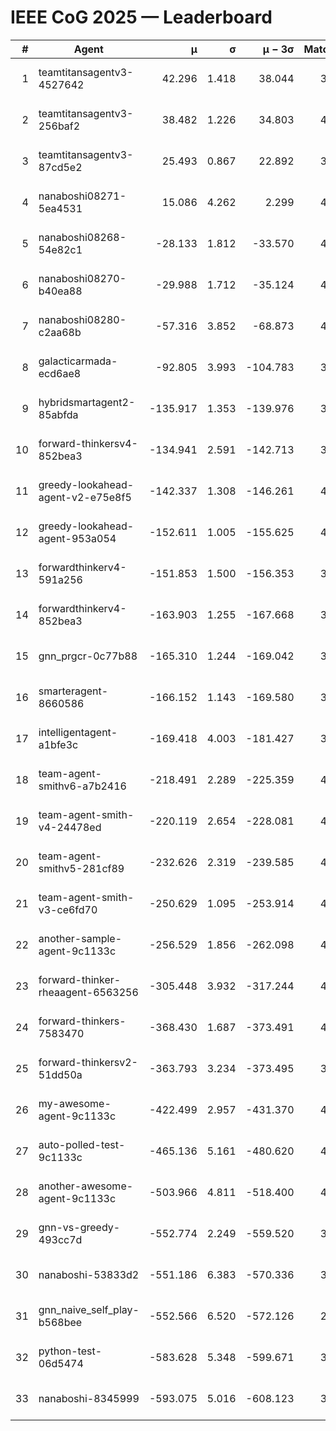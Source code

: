 # IEEE CoG 2025 — Leaderboard

| # | Agent | μ | σ | μ − 3σ | Matches | Updated |
|---:|---|---:|---:|---:|---:|---|
| 1 | teamtitansagentv3-4527642 | 42.296 | 1.418 | 38.044 | 3676 | 2025-09-02 00:03 |
| 2 | teamtitansagentv3-256baf2 | 38.482 | 1.226 | 34.803 | 4054 | 2025-09-02 00:03 |
| 3 | teamtitansagentv3-87cd5e2 | 25.493 | 0.867 | 22.892 | 3858 | 2025-09-02 00:03 |
| 4 | nanaboshi08271-5ea4531 | 15.086 | 4.262 | 2.299 | 4140 | 2025-09-02 00:03 |
| 5 | nanaboshi08268-54e82c1 | -28.133 | 1.812 | -33.570 | 4400 | 2025-09-02 00:03 |
| 6 | nanaboshi08270-b40ea88 | -29.988 | 1.712 | -35.124 | 4040 | 2025-09-02 00:03 |
| 7 | nanaboshi08280-c2aa68b | -57.316 | 3.852 | -68.873 | 4400 | 2025-09-02 00:03 |
| 8 | galacticarmada-ecd6ae8 | -92.805 | 3.993 | -104.783 | 3920 | 2025-09-02 00:03 |
| 9 | hybridsmartagent2-85abfda | -135.917 | 1.353 | -139.976 | 3410 | 2025-09-02 00:03 |
| 10 | forward-thinkersv4-852bea3 | -134.941 | 2.591 | -142.713 | 3471 | 2025-09-02 00:03 |
| 11 | greedy-lookahead-agent-v2-e75e8f5 | -142.337 | 1.308 | -146.261 | 4448 | 2025-09-02 00:03 |
| 12 | greedy-lookahead-agent-953a054 | -152.611 | 1.005 | -155.625 | 4428 | 2025-09-02 00:03 |
| 13 | forwardthinkerv4-591a256 | -151.853 | 1.500 | -156.353 | 3367 | 2025-09-02 00:03 |
| 14 | forwardthinkerv4-852bea3 | -163.903 | 1.255 | -167.668 | 3353 | 2025-09-02 00:03 |
| 15 | gnn_prgcr-0c77b88 | -165.310 | 1.244 | -169.042 | 3260 | 2025-09-02 00:03 |
| 16 | smarteragent-8660586 | -166.152 | 1.143 | -169.580 | 3149 | 2025-09-02 00:03 |
| 17 | intelligentagent-a1bfe3c | -169.418 | 4.003 | -181.427 | 3822 | 2025-09-02 00:03 |
| 18 | team-agent-smithv6-a7b2416 | -218.491 | 2.289 | -225.359 | 4220 | 2025-09-02 00:03 |
| 19 | team-agent-smith-v4-24478ed | -220.119 | 2.654 | -228.081 | 4440 | 2025-09-02 00:03 |
| 20 | team-agent-smithv5-281cf89 | -232.626 | 2.319 | -239.585 | 4040 | 2025-09-02 00:03 |
| 21 | team-agent-smith-v3-ce6fd70 | -250.629 | 1.095 | -253.914 | 4060 | 2025-09-02 00:03 |
| 22 | another-sample-agent-9c1133c | -256.529 | 1.856 | -262.098 | 4320 | 2025-09-02 00:03 |
| 23 | forward-thinker-rheaagent-6563256 | -305.448 | 3.932 | -317.244 | 4388 | 2025-09-02 00:03 |
| 24 | forward-thinkers-7583470 | -368.430 | 1.687 | -373.491 | 4079 | 2025-09-02 00:03 |
| 25 | forward-thinkersv2-51dd50a | -363.793 | 3.234 | -373.495 | 3847 | 2025-09-02 00:03 |
| 26 | my-awesome-agent-9c1133c | -422.499 | 2.957 | -431.370 | 4080 | 2025-09-02 00:03 |
| 27 | auto-polled-test-9c1133c | -465.136 | 5.161 | -480.620 | 4160 | 2025-09-02 00:03 |
| 28 | another-awesome-agent-9c1133c | -503.966 | 4.811 | -518.400 | 4380 | 2025-09-02 00:03 |
| 29 | gnn-vs-greedy-493cc7d | -552.774 | 2.249 | -559.520 | 3640 | 2025-09-02 00:03 |
| 30 | nanaboshi-53833d2 | -551.186 | 6.383 | -570.336 | 3660 | 2025-09-02 00:03 |
| 31 | gnn_naive_self_play-b568bee | -552.566 | 6.520 | -572.126 | 2780 | 2025-09-02 00:03 |
| 32 | python-test-06d5474 | -583.628 | 5.348 | -599.671 | 3280 | 2025-09-02 00:03 |
| 33 | nanaboshi-8345999 | -593.075 | 5.016 | -608.123 | 3920 | 2025-09-02 00:03 |

